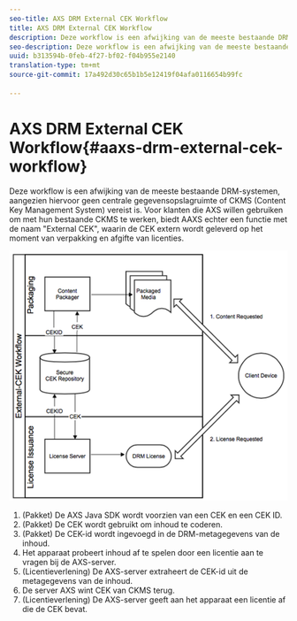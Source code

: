 ```yaml
---
seo-title: AXS DRM External CEK Workflow
title: AXS DRM External CEK Workflow
description: Deze workflow is een afwijking van de meeste bestaande DRM-systemen, aangezien hiervoor geen centrale gegevensopslagruimte of CKMS (Content Key Management System) vereist is
seo-description: Deze workflow is een afwijking van de meeste bestaande DRM-systemen, aangezien hiervoor geen centrale gegevensopslagruimte of CKMS (Content Key Management System) vereist is
uuid: b313594b-0feb-4f27-bf02-f04b955e2140
translation-type: tm+mt
source-git-commit: 17a492d30c65b1b5e12419f04afa0116654b99fc

---
```



# AXS DRM External CEK Workflow{#aaxs-drm-external-cek-workflow}

Deze workflow is een afwijking van de meeste bestaande DRM-systemen, aangezien hiervoor geen centrale gegevensopslagruimte of CKMS (Content Key Management System) vereist is. Voor klanten die AXS willen gebruiken om met hun bestaande CKMS te werken, biedt AAXS echter een functie met de naam &quot;External CEK&quot;, waarin de CEK extern wordt geleverd op het moment van verpakking en afgifte van licenties.

![](assets/ECEK_Workflow.PNG)

1. (Pakket) De AXS Java SDK wordt voorzien van een CEK en een CEK ID.
1. (Pakket) De CEK wordt gebruikt om inhoud te coderen.
1. (Pakket) De CEK-id wordt ingevoegd in de DRM-metagegevens van de inhoud.
1. Het apparaat probeert inhoud af te spelen door een licentie aan te vragen bij de AXS-server.
1. (Licentieverlening) De AXS-server extraheert de CEK-id uit de metagegevens van de inhoud.
1. De server AXS wint CEK van CKMS terug.
1. (Licentieverlening) De AXS-server geeft aan het apparaat een licentie af die de CEK bevat.
